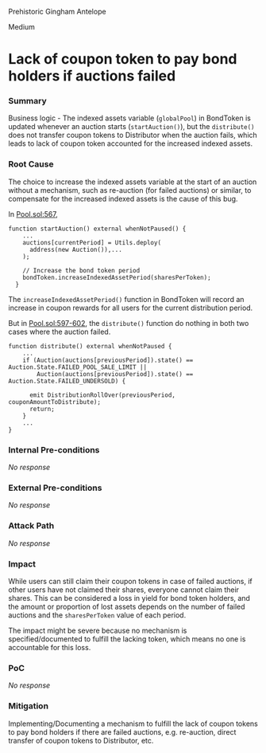 Prehistoric Gingham Antelope

Medium

# Lack of coupon token to pay bond holders if auctions failed

### Summary

Business logic - The indexed assets variable (`globalPool`) in BondToken is updated whenever an auction starts (`startAuction()`), but the `distribute()` does not transfer coupon tokens to Distributor when the auction fails, which leads to lack of coupon token accounted for the increased indexed assets.

### Root Cause

The choice to increase the indexed assets variable at the start of an auction without a mechanism, such as re-auction (for failed auctions) or similar, to compensate for the increased indexed assets is the cause of this bug. 

In [Pool.sol:567](https://github.com/sherlock-audit/2024-12-plaza-finance/blob/main/plaza-evm/src/Pool.sol#L567),
```solidity
function startAuction() external whenNotPaused() {
    ...
    auctions[currentPeriod] = Utils.deploy(
      address(new Auction()),...
    );

    // Increase the bond token period
    bondToken.increaseIndexedAssetPeriod(sharesPerToken);
  }
``` 
The `increaseIndexedAssetPeriod()` function in BondToken will record an increase in coupon rewards for all users for the current distribution period.

But in [Pool.sol:597-602](https://github.com/sherlock-audit/2024-12-plaza-finance/blob/main/plaza-evm/src/Pool.sol#L597-L602), the `distribute()` function do nothing in both two cases where the auction failed.
```solidity
function distribute() external whenNotPaused {
    ...
    if (Auction(auctions[previousPeriod]).state() == Auction.State.FAILED_POOL_SALE_LIMIT ||
        Auction(auctions[previousPeriod]).state() == Auction.State.FAILED_UNDERSOLD) {

      emit DistributionRollOver(previousPeriod, couponAmountToDistribute);
      return;
    }
    ...
}
```

### Internal Pre-conditions

_No response_

### External Pre-conditions

_No response_

### Attack Path

_No response_

### Impact

While users can still claim their coupon tokens in case of failed auctions, if other users have not claimed their shares, everyone cannot claim their shares. This can be considered a loss in yield for bond token holders, and the amount or proportion of lost assets depends on the number of failed auctions and the `sharesPerToken` value of each period. 

The impact might be severe because no mechanism is specified/documented to fulfill the lacking token, which means no one is accountable for this loss.

### PoC

_No response_

### Mitigation

Implementing/Documenting a mechanism to fulfill the lack of coupon tokens to pay bond holders if there are failed auctions, e.g. re-auction, direct transfer of coupon tokens to Distributor, etc.